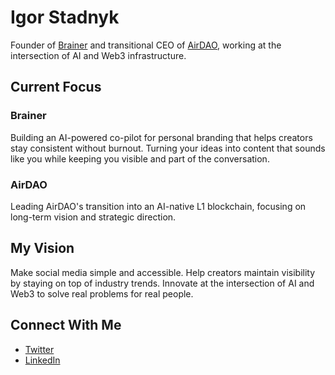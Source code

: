 # Igor Stadnyk
Founder of [Brainer](https://x.com/OGBrainer) and transitional CEO of [AirDAO](https://x.com/ascendianetwork), working at the intersection of AI and Web3 infrastructure.
## Current Focus
### Brainer
Building an AI-powered co-pilot for personal branding that helps creators stay consistent without burnout. Turning your ideas into content that sounds like you while keeping you visible and part of the conversation.
### AirDAO
Leading AirDAO's transition into an AI-native L1 blockchain, focusing on long-term vision and strategic direction.
## My Vision
Make social media simple and accessible. Help creators maintain visibility by staying on top of industry trends. Innovate at the intersection of AI and Web3 to solve real problems for real people.
## Connect With Me
- [Twitter](https://x.com/AIgorStadnyk)
- [LinkedIn](https://www.linkedin.com/in/stadnykigor/)
